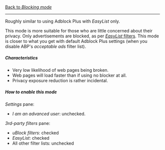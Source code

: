 [Back to _Blocking mode_](https://github.com/gorhill/uBlock/Blocking-mode)

***

Roughly similar to using Adblock Plus with _EasyList_ only.

This mode is more suitable for those who are little concerned about their privacy. Only advertisements are blocked, as per [_EasyList_ filters](https://easylist.adblockplus.org/en/). This mode is closer to what you get with default Adblock Plus settings (when you disable ABP's _acceptable ads_ filter list).

##### Characteristics

- Very low likelihood of web pages being broken.
- Web pages will load faster than if using no blocker at all.
- Privacy exposure reduction is rather incidental.

##### How to enable this mode

_Settings_ pane:
- _I am an advanced user_: unchecked.

_3rd-party filters_ pane:
- _uBlock filters‎_: checked
- _EasyList_: checked
- All other filter lists: unchecked